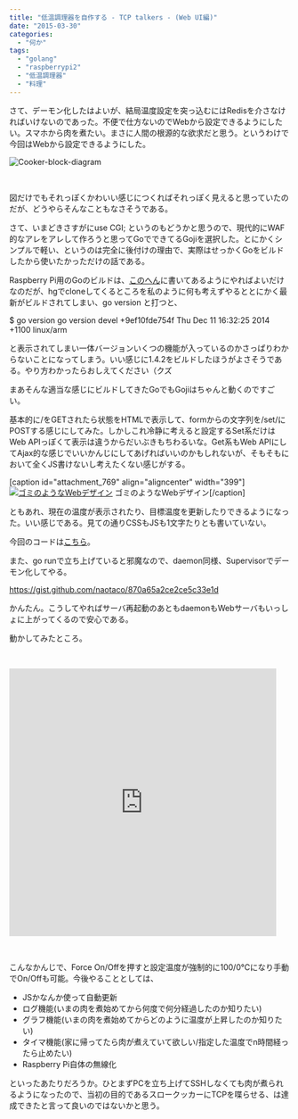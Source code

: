 ```yaml
---
title: "低温調理器を自作する - TCP talkers - (Web UI編)"
date: "2015-03-30"
categories: 
  - "何か"
tags: 
  - "golang"
  - "raspberrypi2"
  - "低温調理器"
  - "料理"
---
```


さて、デーモン化したはよいが、結局温度設定を突っ込むにはRedisを介さなければいけないのであった。不便で仕方ないのでWebから設定できるようにしたい。スマホから肉を煮たい。まさに人間の根源的な欲求だと思う。というわけで今回はWebから設定できるようにした。

![Cooker-block-diagram](https://blog.naotaco.com/wp-content/uploads/2015/03/Cooker-block-diagram1-1024x547.png)

 

図だけでもそれっぽくかわいい感じにつくればそれっぽく見えると思っていたのだが、どうやらそんなこともなさそうである。

さて、いまどきさすがにuse CGI; というのもどうかと思うので、現代的にWAF的なアレをアレして作ろうと思ってGoでできてるGojiを選択した。とにかくシンプルで軽い、というのは完全に後付けの理由で、実際はせっかくGoをビルドしたから使いたかっただけの話である。

Raspberry Pi用のGoのビルドは、[このへん](http://dave.cheney.net/2012/09/25/installing-go-on-the-raspberry-pi)に書いてあるようにやればよいだけなのだが、hgでcloneしてくるところを私のように何も考えずやるととにかく最新がビルドされてしまい、go version と打つと、

$ go version
go version devel +9ef10fde754f Thu Dec 11 16:32:25 2014 +1100 linux/arm

と表示されてしまい一体バージョンいくつの機能が入っているのかさっぱりわからないことになってしまう。いい感じに1.4.2をビルドしたほうがよさそうである。やり方わかったらおしえてください（クズ

まあそんな適当な感じにビルドしてきたGoでもGojiはちゃんと動くのですごい。

基本的に/をGETされたら状態をHTMLで表示して、formからの文字列を/set/にPOSTする感じにしてみた。しかしこれ冷静に考えると設定するSet系だけはWeb APIっぽくて表示は違うからだいぶきもちわるいな。Get系もWeb APIにしてAjax的な感じでいいかんじにしてあげればいいのかもしれないが、そもそもにおいて全くJS書けないし考えたくない感じがする。

\[caption id="attachment\_769" align="aligncenter" width="399"\][![ゴミのようなWebデザイン](https://blog.naotaco.com/wp-content/uploads/2015/03/cookercooker-front.png)](https://blog.naotaco.com/wp-content/uploads/2015/03/cookercooker-front.png) ゴミのようなWebデザイン\[/caption\]

ともあれ、現在の温度が表示されたり、目標温度を更新したりできるようになった。いい感じである。見ての通りCSSもJSも1文字たりとも書いていない。

今回のコードは[こちら](https://github.com/naotaco/cooker-front)。

また、go runで立ち上げていると邪魔なので、daemon同様、Supervisorでデーモン化してやる。

https://gist.github.com/naotaco/870a65a2ce2ce5c33e1d

かんたん。こうしてやればサーバ再起動のあともdaemonもWebサーバもいっしょに上がってくるので安心である。

動かしてみたところ。

 

<iframe src="https://vine.co/v/OLuW9qEpmp3/embed/simple" width="480" height="480" frameborder="0"></iframe>

<script src="https://platform.vine.co/static/scripts/embed.js"></script>

 

こんなかんじで、Force On/Offを押すと設定温度が強制的に100/0℃になり手動でOn/Offも可能。今後やることとしては、

- JSかなんか使って自動更新
- ログ機能(いまの肉を煮始めてから何度で何分経過したのか知りたい)
- グラフ機能(いまの肉を煮始めてからどのように温度が上昇したのか知りたい)
- タイマ機能(家に帰ってたら肉が煮えていて欲しい/指定した温度でn時間経ったら止めたい)
- Raspberry Pi自体の無線化

といったあたりだろうか。ひとまずPCを立ち上げてSSHしなくても肉が煮られるようになったので、当初の目的であるスロークッカーにTCPを喋らせる、は達成できたと言って良いのではないかと思う。
